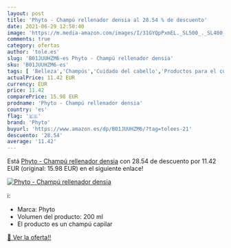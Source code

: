```yaml
---
layout: post
title: 'Phyto - Champú rellenador densia al 28.54 % de descuento'
date: 2021-06-29 12:50:40
image: 'https://m.media-amazon.com/images/I/31GYQpPxmEL._SL500_._SL400_.jpg'
comments: true
category: ofertas
author: 'tole.es'
slug: 'B01JUUHZM6-es Phyto - Champú rellenador densia'
sku: 'B01JUUHZM6-es'
tags: [ 'Belleza','Champús','Cuidado del cabello','Productos para el cuidado del cabello','champú','phyto', ]
actualPrice: 11.42 EUR
currency: EUR
price: 11.42
comparePrice: 15.98 EUR
prodname: 'Phyto - Champú rellenador densia'
country: 'es'
flag: '🇪🇸'
brand: 'Phyto'
buyurl: 'https://www.amazon.es/dp/B01JUUHZM6/?tag=tolees-21'
descuento: '28.54'
average: '11.42'
---
```


Está [Phyto - Champú rellenador densia](https://www.amazon.es/dp/B01JUUHZM6/?tag=tolees-21) con 28.54 de descuento por 11.42 EUR (original: 15.98 EUR) en el siguiente enlace!

[![Phyto - Champú rellenador densia](https://m.media-amazon.com/images/I/31GYQpPxmEL._SL500_._SL400_.jpg)](https://www.amazon.es/dp/B01JUUHZM6/?tag=tolees-21)

ℹ️:

- Marca: Phyto
- Volumen del producto: 200 ml
- El producto es un champú capilar

[🛒 Ver la oferta!!](https://www.amazon.es/dp/B01JUUHZM6/?tag=tolees-21)
